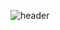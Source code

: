 ![header](https://capsule-render.vercel.app/api?type=waving&color=gradient&height=300&section=header&text=반가워요%20%F0%9F%A4%97)

<!--
**Salmoon77/Salmoon77** is a ✨ _special_ ✨ repository because its `README.md` (this file) appears on your GitHub profile.

Here are some ideas to get you started:

- 🔭 I’m currently working on ...
- 🌱 I’m currently learning ...
- 👯 I’m looking to collaborate on ...
- 🤔 I’m looking for help with ...
- 💬 Ask me about ...
- 📫 How to reach me: ...
- 😄 Pronouns: ...
- ⚡ Fun fact: ...
-->
